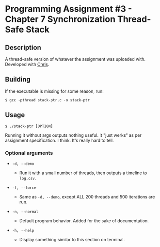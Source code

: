 # Programming Assignment  #3 - Chapter 7 Synchronization Thread-Safe Stack 

## Description

A thread-safe version of whatever the assignment was uploaded with. Developed with [Chris](https://github.com/cdnutter).

## Building

If the executable is missing for some reason, run:

```text
$ gcc -pthread stack-ptr.c -o stack-ptr
```

## Usage

```text
$ ./stack-ptr [OPTION]
```

Running it without args outputs nothing useful. It "just werks" as per assignment specification. I think. It's really hard to tell. 

### Optional arguments

* `-d, --demo`
	* Run it with a small number of threads, then outputs a timeline to `log.csv`. 

* `-f, --force`
	* Same as `-d, --demo`, except ALL 200 threads and 500 iterations are run. 

* `-n, --normal`
	* Default program behavior. Added for the sake of documentation.

* `-h, --help`
	* Display something similar to this section on terminal.

